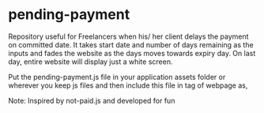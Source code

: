 # pending-payment
Repository useful for Freelancers when his/ her client delays the payment on committed date. It takes start date and number of days remaining as the inputs and fades the website as the days moves towards expiry day. On last day, entire website will display just a white screen.

Put the pending-payment.js file in your application assets folder or wherever you keep js files and then include this file in <head> tag of webpage as,
<script src="path to file.../pending-payment.js"></script>

Note: Inspired by not-paid.js and developed for fun
